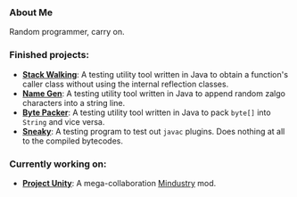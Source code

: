 ### About Me

Random programmer, carry on.

### Finished projects:
- [**Stack Walking**](https://github.com/GlennFolker/StackWalking): A testing utility tool written in Java to obtain a function's caller class without using the internal reflection classes.
- [**Name Gen**](https://github.com/GlennFolker/NameGen): A testing utility tool written in Java to append random zalgo characters into a string line.
- [**Byte Packer**](https://github.com/GlennFolker/BytePacker): A testing utility tool written in Java to pack `byte[]` into `String` and vice versa.
- [**Sneaky**](https://github.com/GlennFolker/Sneaky): A testing program to test out `javac` plugins. Does nothing at all to the compiled bytecodes.

### Currently working on:
- [**Project Unity**](https://github.com/AvantTeam/ProjectUnity): A mega-collaboration [Mindustry](https://github.com/Anuken/Mindustry) mod.
